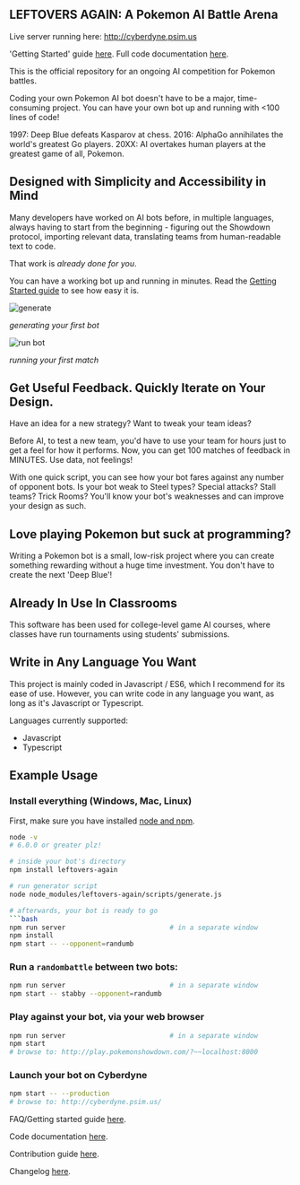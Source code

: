 ## LEFTOVERS AGAIN: A Pokemon AI Battle Arena

Live server running here: http://cyberdyne.psim.us

'Getting Started' guide [here](https://github.com/dramamine/leftovers-again/blob/master/FAQ.md).
Full code documentation [here](https://avadavat.github.io/leftovers-again/).

This is the official repository for an ongoing AI competition for Pokemon battles.

Coding your own Pokemon AI bot doesn't have to be a major, time-consuming project. You can have your own bot up and running with <100 lines of code!

1997: Deep Blue defeats Kasparov at chess. 2016: AlphaGo annihilates the world's greatest Go players. 20XX: AI overtakes human players at the greatest game of all, Pokemon.

## Designed with Simplicity and Accessibility in Mind

Many developers have worked on AI bots before, in multiple languages, always having to start from the beginning - figuring out the Showdown protocol, importing relevant data, translating teams from human-readable text to code.

That work is *already done for you*.

You can have a working bot up and running in minutes. Read the [Getting Started guide](https://github.com/dramamine/leftovers-again/blob/master/FAQ.md) to see how easy it is.

![generate](https://user-images.githubusercontent.com/1554498/29701153-de0017b0-891e-11e7-80fc-60c7f7157a7e.gif)

_generating your first bot_

![run bot](https://user-images.githubusercontent.com/1554498/29701154-de093c0a-891e-11e7-9251-80f3d72c12d9.gif)

_running your first match_

## Get Useful Feedback. Quickly Iterate on Your Design.

Have an idea for a new strategy? Want to tweak your team ideas?

Before AI, to test a new team, you'd have to use your team for hours just to get a feel for how it performs. Now, you can get 100 matches of feedback in MINUTES. Use data, not feelings!

With one quick script, you can see how your bot fares against any number of opponent bots. Is your bot weak to Steel types? Special attacks? Stall teams? Trick Rooms? You'll know your bot's weaknesses and can improve your design as such.



## Love playing Pokemon but suck at programming?

Writing a Pokemon bot is a small, low-risk project where you can create something rewarding without a huge time investment. You don't have to create the next 'Deep Blue'!


## Already In Use In Classrooms
This software has been used for college-level game AI courses, where classes have run tournaments using students' submissions.


## Write in Any Language You Want

This project is mainly coded in Javascript / ES6, which I recommend for its ease of use. However, you can write code in any language you want, as long as it's Javascript or Typescript.

Languages currently supported:
- Javascript
- Typescript


## Example Usage

### Install everything (Windows, Mac, Linux)
First, make sure you have installed [node and npm](https://docs.npmjs.com/getting-started/installing-node).
```bash
node -v
# 6.0.0 or greater plz!

# inside your bot's directory
npm install leftovers-again

# run generator script
node node_modules/leftovers-again/scripts/generate.js

# afterwards, your bot is ready to go
```bash
npm run server                          # in a separate window
npm install
npm start -- --opponent=randumb
```

### Run a `randombattle` between two bots:
```bash
npm run server                          # in a separate window
npm start -- stabby --opponent=randumb
```

### Play against your bot, via your web browser
```bash
npm run server                          # in a separate window
npm start
# browse to: http://play.pokemonshowdown.com/?~~localhost:8000
```

### Launch your bot on Cyberdyne
```bash
npm start -- --production
# browse to: http://cyberdyne.psim.us/
```


FAQ/Getting started guide [here](https://github.com/dramamine/leftovers-again/blob/master/FAQ.md).

Code documentation [here](https://avadavat.github.io/leftovers-again/).

Contribution guide [here](https://github.com/dramamine/leftovers-again/blob/master/CONTRIBUTING.md).

Changelog [here](https://github.com/dramamine/leftovers-again/blob/master/CHANGELOG.md).
